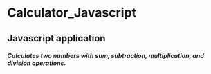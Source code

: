 # Calculator_Javascript

<h2>Javascript application</h2>

<h5>
  Calculates two numbers with sum, subtraction, multiplication, and division operations.
</h5>
